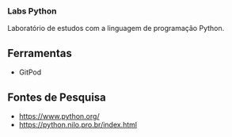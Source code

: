 ### Labs Python

Laboratório de estudos com a linguagem de programação Python.

## Ferramentas
 - GitPod

## Fontes de Pesquisa
 - https://www.python.org/
 - https://python.nilo.pro.br/index.html
